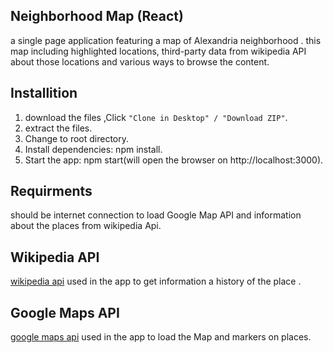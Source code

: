 ## Neighborhood Map (React)

 a single page application featuring a map of Alexandria neighborhood . this map including highlighted locations, third-party data from wikipedia API about those locations and various ways to browse the content.
 
 ## Installition
 
 1. download the files ,Click `"Clone in Desktop" / "Download ZIP"`.
 2. extract the files.
 3. Change to root directory.
 4. Install dependencies: npm install.
 5. Start the app: npm start(will open the browser on http://localhost:3000).
 
 ## Requirments
 
 should be internet connection to load Google Map API and information about the places from wikipedia Api.
 
 ## Wikipedia API
 
 [wikipedia api](https://www.mediawiki.org/wiki/API:Main_page) used in the app to get information a history of the place .
 
 ## Google Maps API
 
 [google maps api](https://developers.google.com/maps/documentation/) used in the app to load the Map and markers on places.

